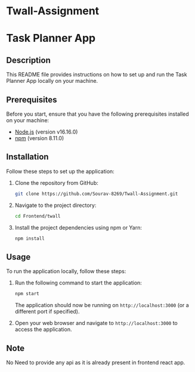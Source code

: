 # Twall-Assignment
# Task Planner App

## Description

This README file provides instructions on how to set up and run the Task Planner App locally on your machine.

## Prerequisites

Before you start, ensure that you have the following prerequisites installed on your machine:

- [Node.js](https://nodejs.org) (version v16.16.0)
- [npm](https://www.npmjs.com/) (version 8.11.0)

## Installation

Follow these steps to set up the application:

1. Clone the repository from GitHub:

   ```bash
   git clone https://github.com/Sourav-8269/Twall-Assignment.git
   ```

2. Navigate to the project directory:

   ```bash
   cd Frontend/twall
   ```

3. Install the project dependencies using npm or Yarn:

   ```bash
   npm install
   ```

## Usage

To run the application locally, follow these steps:

1. Run the following command to start the application:

   ```bash
   npm start
   ```
   
   The application should now be running on `http://localhost:3000` (or a different port if specified).

2. Open your web browser and navigate to `http://localhost:3000` to access the application.

## Note

No Need to provide any api as it is already present in frontend react app.
